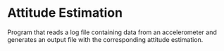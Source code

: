 # Attitude Estimation

Program that reads a log file containing data from an accelerometer and generates an output file with the corresponding attitude estimation.
